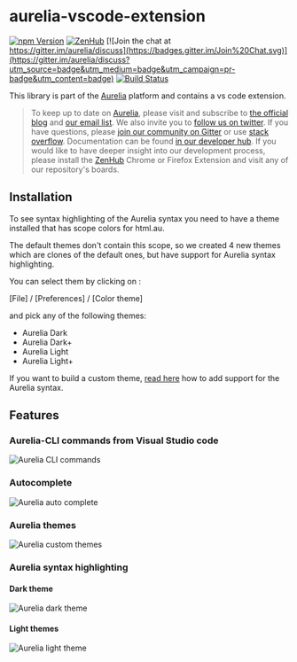 # aurelia-vscode-extension

[![npm Version](https://img.shields.io/npm/v/aurelia-validation.svg)](https://www.npmjs.com/package/aurelia-vscode-extension)
[![ZenHub](https://raw.githubusercontent.com/ZenHubIO/support/master/zenhub-badge.png)](https://zenhub.io)
[![Join the chat at https://gitter.im/aurelia/discuss](https://badges.gitter.im/Join%20Chat.svg)](https://gitter.im/aurelia/discuss?utm_source=badge&utm_medium=badge&utm_campaign=pr-badge&utm_content=badge)
[![Build Status](https://travis-ci.org/aurelia/vscode-extension.svg?branch=master)](https://travis-ci.org/aurelia/vscode-extension)

This library is part of the [Aurelia](http://www.aurelia.io/) platform and contains a vs code extension.

> To keep up to date on [Aurelia](http://www.aurelia.io/), please visit and subscribe to [the official blog](http://blog.aurelia.io/) and [our email list](http://eepurl.com/ces50j). We also invite you to [follow us on twitter](https://twitter.com/aureliaeffect). If you have questions, please [join our community on Gitter](https://gitter.im/aurelia/discuss) or use [stack overflow](http://stackoverflow.com/search?q=aurelia). Documentation can be found [in our developer hub](http://aurelia.io/hub.html). If you would like to have deeper insight into our development process, please install the [ZenHub](https://zenhub.io) Chrome or Firefox Extension and visit any of our repository's boards.

## Installation
To see syntax highlighting of the Aurelia syntax you need to have a theme installed that has scope colors for html.au.

The default themes don't contain this scope, so we created 4 new themes which are clones of the default ones, 
but have support for Aurelia syntax highlighting.

You can select them by clicking on : 

[File] / [Preferences] / [Color theme] 

and pick any of the following themes:

- Aurelia Dark
- Aurelia Dark+
- Aurelia Light
- Aurelia Light+

If you want to build a custom theme, [read here](https://github.com/aurelia/vscode-extension/wiki/Creating-a-customized-theme-with-Aurelia-syntax-support) how to add support for the Aurelia syntax.

## Features

### Aurelia-CLI commands from Visual Studio code

![Aurelia CLI commands](https://raw.githubusercontent.com/aurelia/vscode-extension/master/images/aurelia-cli.gif)

### Autocomplete

![Aurelia auto complete](https://raw.githubusercontent.com/aurelia/vscode-extension/master/images/aurelia-autocomplete.gif)

### Aurelia themes

![Aurelia custom themes](https://raw.githubusercontent.com/aurelia/vscode-extension/master/images/aurelia-themes.png)

### Aurelia syntax highlighting

#### Dark theme

![Aurelia dark theme](https://raw.githubusercontent.com/aurelia/vscode-extension/master/images/dark-aurelia-syntax.PNG)

#### Light themes

![Aurelia light theme](https://raw.githubusercontent.com/aurelia/vscode-extension/master/images/light-aurelia-syntax.PNG)
